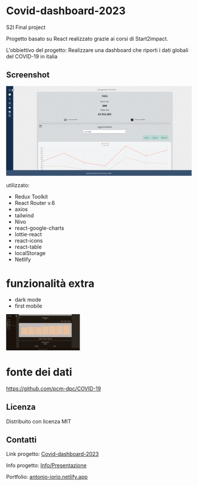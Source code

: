 # Covid-dashboard-2023
S2I Final project

Progetto basato su React realizzato grazie ai corsi di Start2impact.

L'obbiettivo del progetto:
Realizzare una dashboard che riporti i dati globali del COVID-19 in italia

## Screenshot

![Screenshot](https://github.com/kalaioryo/start2impact_final-project/blob/main/src/assets/img/screenshoot.png)

utilizzato:

- Redux Toolkit
- React Router v.6
- axios
- tailwind
- Nivo
- react-google-charts
- lottie-react
- react-icons
- react-table
- localStorage
- Netlify
# funzionalità extra

- dark mode
- first mobile

<img src="https://github.com/kalaioryo/start2impact_final-project/blob/main/src/assets/img/screenshoot2.png" width="200" />

# fonte dei dati

https://github.com/pcm-dpc/COVID-19

## Licenza

Distribuito con licenza MIT

## Contatti

Link progetto: [Covid-dashboard-2023](https://dashboard-covid-2023.netlify.app/)

Info progetto: [Info/Presentazione](#) 

Portfolio: [antonio-iorio.netlify.app](https://antonio-iorio.netlify.app/)